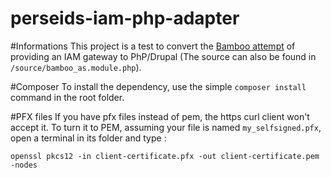 perseids-iam-php-adapter
========================

#Informations
This project is a test to convert the [Bamboo attempt](http://svn.code.sf.net/p/projectbamboo/code/account-services/trunk/bamboo_as/bamboo_as.module) of providing an IAM gateway to PhP/Drupal (The source can also be found in `/source/bamboo_as.module.php`).

#Composer
To install the dependency, use the simple `composer install` command in the root folder.

#PFX files
If you have pfx files instead of pem, the https curl client won't accept it. To turn it to PEM, assuming your file is named `my_selfsigned.pfx`, open a terminal in its folder and type :

```
openssl pkcs12 -in client-certificate.pfx -out client-certificate.pem -nodes
``` 